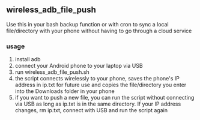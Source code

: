 ## wireless_adb_file_push
Use this in your bash backup function or with cron to sync a local file/directory with your phone without having to go through a cloud service

### usage
<ol>
  <li>install adb</li>
  <li>connect your Android phone to your laptop via USB</li>
  <li>run wireless_adb_file_push.sh</li>
  <li>the script connects wirelessly to your phone, saves the phone's IP address in ip.txt for future use and copies the file/directory you enter into the Downloads folder in your phone</li>
  <li>if you want to push a new file, you can run the script without connecting via USB as long as ip.txt is in the same directory. If your IP address changes, rm ip.txt, connect with USB and run the script again</li>
